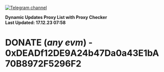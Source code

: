[![Telegram channel](https://img.shields.io/endpoint?url=https://runkit.io/damiankrawczyk/telegram-badge/branches/master?url=https://t.me/n4z4v0d)](https://t.me/n4z4v0d) 

**Dynamic Updates Proxy List with Proxy Checker**  
**Last Updated: 17.12.23 07:58**

# DONATE (_any evm_) - 0xDEADf12DE9A24b47Da0a43E1bA70B8972F5296F2
